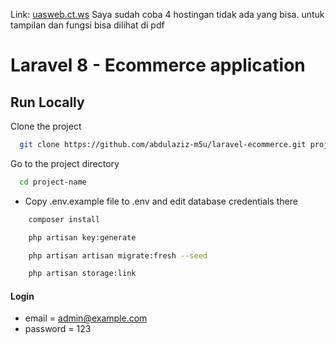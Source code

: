 Link: [uasweb.ct.ws](https://uasweb.infinityfreeapp.com/)
Saya sudah coba 4 hostingan tidak ada yang bisa. untuk tampilan dan fungsi bisa dilihat di pdf

# Laravel 8 - Ecommerce application

## Run Locally

Clone the project

```bash
  git clone https://github.com/abdulaziz-m5u/laravel-ecommerce.git project-name
```

Go to the project directory

```bash
  cd project-name
```

-   Copy .env.example file to .env and edit database credentials there

```bash
    composer install
```

```bash
    php artisan key:generate
```

```bash
    php artisan artisan migrate:fresh --seed
```

```bash
    php artisan storage:link
```

#### Login

-   email = admin@example.com
-   password = 123
